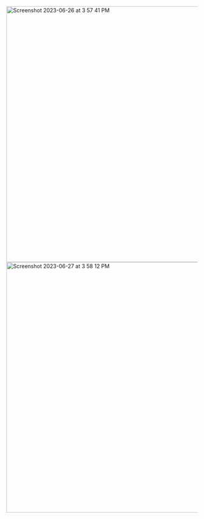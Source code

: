 <img width="672" alt="Screenshot 2023-06-26 at 3 57 41 PM" src="https://github.com/60eokk/60eokk.github.io/assets/117603244/8db378c8-fd5b-4246-9899-7f0d4f92b13c">



<img width="658" alt="Screenshot 2023-06-27 at 3 58 12 PM" src="https://github.com/60eokk/60eokk.github.io/assets/117603244/157fa4b9-0a48-44c0-b0ba-cac463e9e02b">
